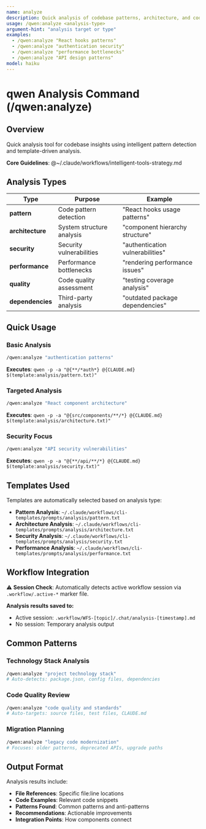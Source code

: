 ```yaml
---
name: analyze
description: Quick analysis of codebase patterns, architecture, and code quality using qwen CLI
usage: /qwen:analyze <analysis-type>
argument-hint: "analysis target or type"
examples:
  - /qwen:analyze "React hooks patterns"
  - /qwen:analyze "authentication security"
  - /qwen:analyze "performance bottlenecks"
  - /qwen:analyze "API design patterns"
model: haiku
---
```


# qwen Analysis Command (/qwen:analyze)

## Overview
Quick analysis tool for codebase insights using intelligent pattern detection and template-driven analysis.

**Core Guidelines**: @~/.claude/workflows/intelligent-tools-strategy.md

## Analysis Types

| Type | Purpose | Example |
|------|---------|---------|
| **pattern** | Code pattern detection | "React hooks usage patterns" |
| **architecture** | System structure analysis | "component hierarchy structure" |
| **security** | Security vulnerabilities | "authentication vulnerabilities" |
| **performance** | Performance bottlenecks | "rendering performance issues" |
| **quality** | Code quality assessment | "testing coverage analysis" |
| **dependencies** | Third-party analysis | "outdated package dependencies" |

## Quick Usage

### Basic Analysis
```bash
/qwen:analyze "authentication patterns"
```
**Executes**: `qwen -p -a "@{**/*auth*} @{CLAUDE.md} $(template:analysis/pattern.txt)"`

### Targeted Analysis
```bash
/qwen:analyze "React component architecture"
```
**Executes**: `qwen -p -a "@{src/components/**/*} @{CLAUDE.md} $(template:analysis/architecture.txt)"`

### Security Focus
```bash
/qwen:analyze "API security vulnerabilities"
```
**Executes**: `qwen -p -a "@{**/api/**/*} @{CLAUDE.md} $(template:analysis/security.txt)"`

## Templates Used

Templates are automatically selected based on analysis type:
- **Pattern Analysis**: `~/.claude/workflows/cli-templates/prompts/analysis/pattern.txt`
- **Architecture Analysis**: `~/.claude/workflows/cli-templates/prompts/analysis/architecture.txt`
- **Security Analysis**: `~/.claude/workflows/cli-templates/prompts/analysis/security.txt`
- **Performance Analysis**: `~/.claude/workflows/cli-templates/prompts/analysis/performance.txt`

## Workflow Integration

⚠️ **Session Check**: Automatically detects active workflow session via `.workflow/.active-*` marker file.

**Analysis results saved to:**
- Active session: `.workflow/WFS-[topic]/.chat/analysis-[timestamp].md`
- No session: Temporary analysis output

## Common Patterns

### Technology Stack Analysis
```bash
/qwen:analyze "project technology stack"
# Auto-detects: package.json, config files, dependencies
```

### Code Quality Review
```bash
/qwen:analyze "code quality and standards"
# Auto-targets: source files, test files, CLAUDE.md
```

### Migration Planning
```bash
/qwen:analyze "legacy code modernization"
# Focuses: older patterns, deprecated APIs, upgrade paths
```

## Output Format

Analysis results include:
- **File References**: Specific file:line locations
- **Code Examples**: Relevant code snippets
- **Patterns Found**: Common patterns and anti-patterns
- **Recommendations**: Actionable improvements
- **Integration Points**: How components connect

